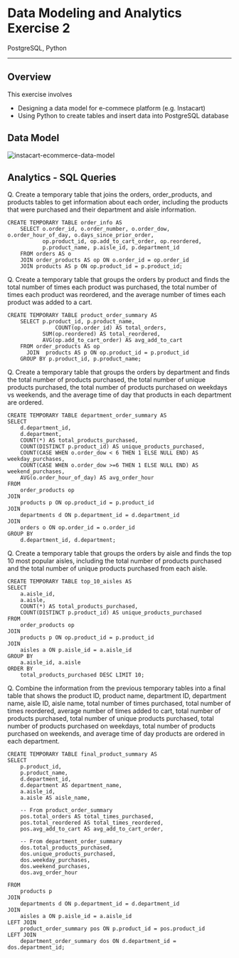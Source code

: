 # Data Modeling and Analytics Exercise 2
PostgreSQL, Python

---

## Overview

This exercise involves

  - Designing a data model for e-commece platform (e.g. Instacart)
  - Using Python to create tables and insert data into PostgreSQL database

## Data Model

![instacart-ecommerce-data-model](https://github.com/user-attachments/assets/73287c06-5056-4054-8d11-e561a3d7987d)

## Analytics - SQL Queries

Q. Create a temporary table that joins the orders, order_products, and products tables to get information about each order, including the products that were purchased and their department and aisle information.

    CREATE TEMPORARY TABLE order_info AS
        SELECT o.order_id, o.order_number, o.order_dow, o.order_hour_of_day, o.days_since_prior_order,
               op.product_id, op.add_to_cart_order, op.reordered,
               p.product_name, p.aisle_id, p.department_id
        FROM orders AS o
        JOIN order_products AS op ON o.order_id = op.order_id
        JOIN products AS p ON op.product_id = p.product_id;

Q. Create a temporary table that groups the orders by product and finds the total number of times each product was purchased, the total number of times each product was reordered, and the average number of times each product was added to a cart.

    CREATE TEMPORARY TABLE product_order_summary AS
        SELECT p.product_id, p.product_name,
		           COUNT(op.order_id) AS total_orders,
               SUM(op.reordered) AS total_reordered,
               AVG(op.add_to_cart_order) AS avg_add_to_cart
        FROM order_products AS op
	      JOIN  products AS p ON op.product_id = p.product_id
        GROUP BY p.product_id, p.product_name;

Q. Create a temporary table that groups the orders by department and finds the total number of products purchased, the total number of unique products purchased, the total number of products purchased on weekdays vs weekends, and the average time of day that products in each department are ordered.

    CREATE TEMPORARY TABLE department_order_summary AS
    SELECT 
        d.department_id,
        d.department,
        COUNT(*) AS total_products_purchased,
        COUNT(DISTINCT p.product_id) AS unique_products_purchased,
        COUNT(CASE WHEN o.order_dow < 6 THEN 1 ELSE NULL END) AS weekday_purchases,
        COUNT(CASE WHEN o.order_dow >=6 THEN 1 ELSE NULL END) AS weekend_purchases,
        AVG(o.order_hour_of_day) AS avg_order_hour
    FROM 
        order_products op
    JOIN 
        products p ON op.product_id = p.product_id
    JOIN 
        departments d ON p.department_id = d.department_id
    JOIN 
        orders o ON op.order_id = o.order_id
    GROUP BY 
        d.department_id, d.department;

Q. Create a temporary table that groups the orders by aisle and finds the top 10 most popular aisles, including the total number of products purchased and the total number of unique products purchased from each aisle.

    CREATE TEMPORARY TABLE top_10_aisles AS
    SELECT 
        a.aisle_id,
        a.aisle,
        COUNT(*) AS total_products_purchased,
        COUNT(DISTINCT p.product_id) AS unique_products_purchased
    FROM 
        order_products op
    JOIN 
        products p ON op.product_id = p.product_id
    JOIN 
        aisles a ON p.aisle_id = a.aisle_id
    GROUP BY 
        a.aisle_id, a.aisle
    ORDER BY 
        total_products_purchased DESC LIMIT 10;

Q. Combine the information from the previous temporary tables into a final table that shows the product ID, product name, department ID, department name, aisle ID, aisle name, total number of times purchased, 
total number of times reordered, average number of times added to cart, total number of products purchased, total number of unique products purchased, total number of products purchased on weekdays, total number of products purchased on weekends, and average time of day products are ordered in each department.

    CREATE TEMPORARY TABLE final_product_summary AS
    SELECT 
        p.product_id,
        p.product_name,
        d.department_id,
        d.department AS department_name,
        a.aisle_id,
        a.aisle AS aisle_name,
    
        -- From product_order_summary
        pos.total_orders AS total_times_purchased,
        pos.total_reordered AS total_times_reordered,
        pos.avg_add_to_cart AS avg_add_to_cart_order,
    
        -- From department_order_summary
        dos.total_products_purchased,
        dos.unique_products_purchased,
        dos.weekday_purchases,
        dos.weekend_purchases,
        dos.avg_order_hour
    
    FROM 
        products p
    JOIN 
        departments d ON p.department_id = d.department_id
    JOIN 
        aisles a ON p.aisle_id = a.aisle_id
    LEFT JOIN 
        product_order_summary pos ON p.product_id = pos.product_id
    LEFT JOIN 
        department_order_summary dos ON d.department_id = dos.department_id;
